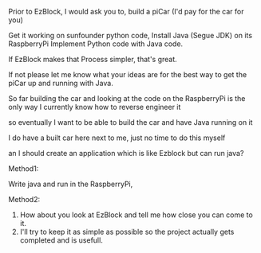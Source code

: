 Prior to EzBlock, I would ask you to, build a piCar (I'd pay for the car for you)

Get it working on sunfounder python code, Install Java (Segue JDK) on its RaspberryPi Implement Python code with Java code.

If EzBlock makes that Process simpler, that's great.

If not please let me know what your ideas are for the best way to get the piCar up and running with Java.



So far building the car and looking at the code on the RaspberryPi is the only way I currently know how to reverse engineer it

so eventually I want to be able to build the car and have Java running on it

I do have a built car here next to me, just no time to do this myself



an I should create an application which is like Ezblock but can run java?



Method1:

Write java and run in the RaspberryPi,



Method2:

1. How about you look at EzBlock and tell me how close you can come to it.
2.  I'll try to keep it as simple as possible so the project actually gets completed and is usefull.





